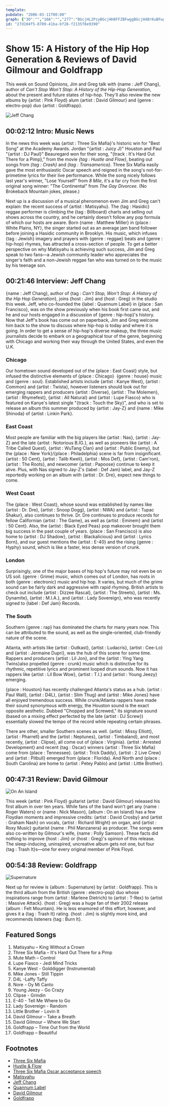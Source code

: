 ```yaml
---
template: 
pubdate: "2006-03-11T00:00"
graph: {"3O":"","10A":"","277":"BGcjHL2PzyBGcjHH8FFZBFwggBGcjH4BrKuBFwggBFwggBK3g44BrKuBK3g46k8E1tr3RbBQsAMX6cfdBHm1GBQsAM","2J2":"KRF8AlRk3XKRF8AsmN47BCKTNKRF8A6lZl2KRF8AHmfdWKRF8ABHm1GBQsAMX6cfdgMit6"}
id: "27d104f5-8709-41ba-bf26-f2135f8e9390"
---
```






# Show 15: A History of the Hip Hop Generation & Reviews of David Gilmour and Goldfrapp

This week on Sound Opinions, Jim and Greg talk with {name : Jeff Chang}, author of *Can't Stop Won't Stop: A History of the Hip-Hop Generation*, about the present and future states of hip-hop. They'll also review the new albums by {artist : Pink Floyd} alum {artist : David Gilmour} and {genre : electro-pop} duo {artist : Goldfrapp}.

![Jeff Chang](https://static.soundopinions.org/images/2006/jeffchang.jpg)



## 00:02:12 Intro: Music News

In the news this week was {artist : Three Six Mafia}'s historic win for  "Best Song"  at the Academy Awards. Jordan "{artist : Juicy J}" Houston and Paul "{artist : DJ Paul}" Beauregard won for their song, "{track : It's Hard Out There for a Pimp}," from the movie *{tag : Hustle and Flow}*, beating out songs from *{tag : Crash}* and *{tag : Transamerica}*. Three Six Mafia easily gave the most enthusiastic Oscar speech and reigned in the song's not-for-primetime lyrics for their live performance. While the song nicely follows last year's winner, "Lose Yourself" from *8 Mile*, it's a far cry from the first original song winner: "The Continental" from *The Gay Divorcee*. (No Brokeback Mountain jokes, please.)

Next up is a discussion of a musical phenomenon even Jim and Greg can't explain: the recent success of {artist : Matisyahu}. The {tag : Hasidic} reggae performer is climbing the {tag : Billboard} charts and selling out shows across the country, and he certainly doesn't follow any pop formula of which our hosts are aware. Born {name : Matthew Miller} in {place : White Plains, NY}, the singer started out as an average jam band follower before joining a Hasidic community in Brooklyn. His music, which infuses {tag : Jewish} imagery and prayers with {genre : reggae} beats and {genre : hip-hop} rhymes, has attracted a cross-section of people. To get a better perspective on why Matisyahu is achieving such success, Jim and Greg speak to two fans—a Jewish community leader who appreciates the singer's faith and a non-Jewish reggae fan who was turned on to the music by his teenage son.



## 00:21:46 Interview: Jeff Chang

{name : Jeff Chang}, author of {tag : *Can't Stop, Won't Stop: A History of the Hip Hop Generation*}, joins {host : Jim} and {host : Greg} in the studio this week. Jeff, who co-founded the {label : Quannum Label} in {place : San Francisco}, was on the show previously when his book first came out, and he and our hosts engaged in a discussion of {genre : hip-hop}'s history. Now that Jeff's book has come out on paperback, Jim and Greg welcome him back to the show to discuss where hip-hop is today and where it is going. In order to get a sense of hip-hop's diverse makeup, the three music journalists decide to embark on a geographical tour of the genre, beginning with Chicago and working their way through the United States, and even the U.K.


### Chicago

Our hometown sound developed out of the {place : East Coast} style, but infused the distinctive elements of {place : Chicago}  {genre : house} music and {genre : soul}. Established artists include {artist : Kanye West}, {artist : Common} and {artist : Twista}, however listeners should look out for emerging rappers and producers {artist : Diverse}, {artist : The Molemen}, {artist : Rhymefest}, {artist : All Natural} and {artist : Lupe Fiasco} who is featured on Kanye's latest single "{track : Touch the Sky}", and who is set to release an album this summer produced by {artist : Jay-Z} and {name : Mike Shinoda} of {artist : Linkin Park}.


### East Coast

Most people are familiar with the big players like {artist : Nas}, {artist : Jay-Z} and the late {artist : Notorious B.IG.}, as well as pioneers like {artist : A Tribe Called Quest}, {artist : WuTang Clan} and {artist : Public Enemy}, but the {place : New York}/{place : Philadelphia} scene is far from insignificant. {artist : 50 Cent}, {artist : Talib Kweli}, {artist : Mos Def}, {artist : Cam'ron}, {artist : The Roots}, and newcomer {artist : Papoose} continue to keep it alive. Plus, with Nas signed to Jay-Z's {label : Def Jam} label, and Jay-Z reportedly working on an album with {artist : Dr. Dre}, expect new things to come.


### West Coast

The {place : West Coast}, whose sound was established by names like {artist : Dr. Dre}, {artist : Snoop Dogg}, {artist : NWA} and {artist : Tupac Shakur}, also continues to thrive. Dr. Dre continues to produce records for fellow Californian {artist : The Game}, as well as {artist : Eminem} and {artist : 50 Cent}. Also, the {artist : Black Eyed Peas} pop makeover brought them big success in the past couple of years. {place : San Francisco} is also home to {artist : DJ Shadow}, {artist : Blackalicious} and {artist : Lyrics Born}, and our guest mentions the {artist : E-40} and the rising {genre : Hyphy} sound, which is like a faster, less dense version of crunk.


### London

Surprisingly, one of the major bases of hip hop's future may not even be on US soil. {genre : Grime} music, which comes out of London, has roots in both {genre : electronic} music and hip hop. It varies, but much of the grime sound can be fairly dark and aggressive with rapid rhyming. British artists to check out include {artist : Dizzee Rascal}, {artist : The Streets}, {artist : Ms. Dynamite}, {artist : M.I.A.}, and {artist : Lady Sovereign}, who was recently signed to {label : Def Jam} Records.


### The South

Southern {genre : rap} has dominated the charts for many years now. This can be attributed to the sound, as well as the single-oriented, club-friendly nature of the scene.

Atlanta, with artists like {artist : Outkast}, {artist : Ludacris}, {artist : Cee-Lo} and {artist : Jermaine Dupri}, was the hub of this scene for some time. Rappers and producers {artist : Lil Jon}, and the {artist : Ying Yang Twins}also propelled {genre : crunk} music which is distinctive for its rhythmic, repetitive lyrics and prominent looped drum sounds. Now it has rappers like {artist : Lil Bow Wow}, {artist : T.I.} and {artist : Young Jeezy} emerging.

{place : Houston} has recently challenged Atlanta's status as a hub. {artist : Paul Wall}, {artist : D4L}, {artist : Slim Thug} and {artist : Mike Jones} have all enjoyed tremendous success. While crunk/Atlanta rappers have made their sound synonymous with energy, the Houston sound is the exact opposite aesthetic. Dubbed "Chopped and Screwed," its signature sound (based on a mixing effect perfected by the late {artist : DJ Screw}) essentially slowed the tempo of the record while repeating certain phrases.

There are other, smaller Southern scenes as well. {artist : Missy Elliott}, {artist : Pharrell} and the {artist : Neptunes}, {artist : Timbaland}, and most recently, {artist : Clipse}, all come out of {place : Virginia}. {artist : Arrested Development} and recent {tag : Oscar} winners {artist : Three Six Mafia} come from {place : Tennessee}. {artist : Trick Daddy}, {artist : 2 Live Crew} and {artist : Pitbull} emerged from {place : Florida}. And North and {place : South Carolina} are home to {artist : Petey Pablo} and {artist : Little Brother}.



## 00:47:31 Review: David Gilmour

![On An Island](https://static.soundopinions.org/assets/15/2770.jpg)

This week {artist : Pink Floyd} guitarist {artist : David Gilmour} released his first album in over ten years. While fans of the band won't get any {name : Roger Waters} or {name : Nick Mason}, {album : On an Island} has a few Floydian moments and impressive credits: {artist : David Crosby} and {artist : Graham Nash} on vocals, {artist : Richard Wright} on organ, and {artist : Roxy Music} guitarist {name : Phil Manzanera} as producer. The songs were also co-written by Gilmour's wife, {name : Polly Samson}. These facts did nothing to improve {host : Jim} or {host : Greg}'s opinion of this release. The sleep-inducing, uninspired, uncreative album gets not one, but four {tag : Trash It}s—one for every original member of Pink Floyd.



## 00:54:38 Review: Goldfrapp

![Supernature](https://static.soundopinions.org/assets/15/2J20.jpg)

Next up for review is {album : Supernature} by {artist : Goldfrapp}. This is the third album from the British {genre : electro-pop} duo whose inspirations range from {artist : Marlene Dietrich} to {artist : T-Rex} to {artist : Massive Attack}. {host : Greg} was a huge fan of their 2002 release {album : Felt Mountain}. He is less enamored of this effort, however, and gives it a {tag : Trash It} rating. {host : Jim} is slightly more kind, and recommends listeners {tag : Burn It}.



## Featured Songs

1. Matisyahu – King Without a Crown
2. Three Six Mafia – It's Hard Out There for a Pimp
3. Mute Math – Control
4. Lupe Fiasco - Jedi Mind Tricks
5. Kanye West - Golddigger (Instrumental)
6. Mike Jones - Still Tippin
7. D4L -Laffy Taffy
8. Nore - Oy Mi Canto
9. Young Jeezy - Go Crazy
10. Clipse - Grindin
11. E-40 - Tell Me Where to Go
12. Lady Sovereign - Random
13. Little Brother - Lovin It
14. David Gilmour – Take a Breath
15. David Gilmour – Where We Start
16. Goldfrapp – Time Out from the World
17. Goldfrapp – Beautiful



## Footnotes

- [Three Six Mafia](http://www.three6-mafia.com/us/home)
- [Hustle & Flow](http://www.imdb.com/title/tt0410097/)
- [Three Six Mafia Oscar acceptance speech](https://www.youtube.com/watch?v=du_01sqzsck)
- [Matisyahu](http://akeda.matisyahuworld.com/)
- [Jeff Chang](http://www.cantstopwontstop.com/)
- [Quannum Label](http://www.quannum.com/site/)
- [David Gilmour](http://www.davidgilmour.com/)
- [Goldfrapp](http://goldfrapp.com/)